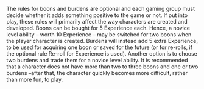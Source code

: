 The rules for boons and burdens are optional and each gaming group must decide whether it adds something positive to the game or not. If put into play, these rules will primarily affect the way characters are created and developed. Boons can be bought for 5 Experience each. Hence, a novice level ability – worth 10 Experience – may be switched for two boons when the player character is created. Burdens will instead add 5 extra Experience, to be used for acquiring one boon or saved for the future (or for re-rolls, if the optional rule Re-roll for Experience is used). Another option is to choose two burdens and trade them for a novice level ability. It is recommended that a character does not have more than two to three boons and one or two burdens –after that, the character quickly becomes more difficult, rather than more fun, to play.